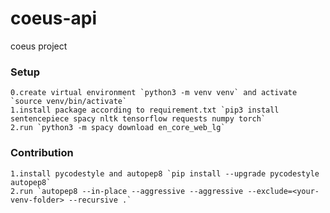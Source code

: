 # coeus-api
coeus project 

### Setup
    0.create virtual environment `python3 -m venv venv` and activate `source venv/bin/activate`
    1.install package according to requirement.txt `pip3 install sentencepiece spacy nltk tensorflow requests numpy torch`
    2.run `python3 -m spacy download en_core_web_lg`
    
### Contribution
    1.install pycodestyle and autopep8 `pip install --upgrade pycodestyle autopep8`
    2.run `autopep8 --in-place --aggressive --aggressive --exclude=<your-venv-folder> --recursive .`